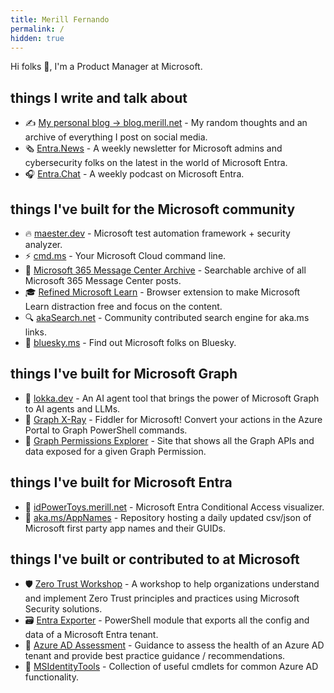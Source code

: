 ```yaml
---
title: Merill Fernando
permalink: /
hidden: true
---
```


Hi folks 👋, I'm a Product Manager at Microsoft.

## things I write and talk about

* ✍️ [My personal blog → blog.merill.net](https://blog.merill.net) - My random thoughts and an archive of everything I post on social media.
* 🗞️ [Entra.News](https://entra.news) - A weekly newsletter for Microsoft admins and cybersecurity folks on the latest in the world of Microsoft Entra.
* 🎧 [Entra.Chat](https://entra.chat) - A weekly podcast on Microsoft Entra.

## things I've built for the Microsoft community

* 🔥 [maester.dev](https://maester.dev) - Microsoft test automation framework + security analyzer.
* ⚡ [cmd.ms](https://cmd.ms) - Your Microsoft Cloud command line.
* 💬 [Microsoft 365 Message Center Archive](https://mc.merill.net) - Searchable archive of all Microsoft 365 Message Center posts.
* 🎓 [Refined Microsoft Learn](https://github.com/merill/refined-microsoft-learn) - Browser extension to make Microsoft Learn distraction free and focus on the content.
* 🔍 [akaSearch.net](https://akaSearch.net) - Community contributed search engine for aka.ms links.
* 🦋 [bluesky.ms](https://bluesky.ms) - Find out Microsoft folks on Bluesky.

## things I've built for Microsoft Graph

* 🤖 [lokka.dev](https://lokka.dev) - An AI agent tool that brings the power of Microsoft Graph to AI agents and LLMs.
* 🩻 [Graph X-Ray](https://graphxray.merill.net) - Fiddler for Microsoft! Convert your actions in the Azure Portal to Graph PowerShell commands.
* 🦒 [Graph Permissions Explorer](https://graphpermissions.merill.net) - Site that shows all the Graph APIs and data exposed for a given Graph Permission.

## things I've built for Microsoft Entra

* 🦾 [idPowerToys.merill.net](https://idPowerToys.merill.net) - Microsoft Entra Conditional Access visualizer.
* 📮 [aka.ms/AppNames](https://aka.ms/AppNames) - Repository hosting a daily updated csv/json of Microsoft first party app names and their GUIDs.

## things I've built or contributed to at Microsoft

* 🛡️ [Zero Trust Workshop](https://aka.ms/ztworkshop) - A workshop to help organizations understand and implement Zero Trust principles and practices using Microsoft Security solutions.
* 🗃️ [Entra Exporter](https://github.com/microsoft/EntraExporter) - PowerShell module that exports all the config and data of a Microsoft Entra tenant.
* 👮 [Azure AD Assessment](https://github.com/AzureAD/AzureADAssessment/wiki) - Guidance to assess the health of an Azure AD tenant and provide best practice guidance / recommendations.
* 🔨 [MSIdentityTools](https://aka.ms/msid) - Collection of useful cmdlets for common Azure AD functionality.
